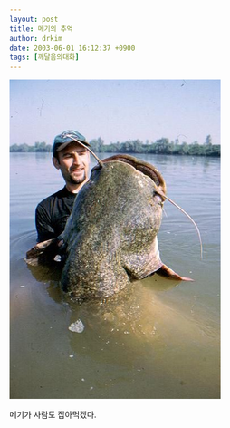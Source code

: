 ```yaml
---
layout: post
title: 메기의 추억
author: drkim
date: 2003-06-01 16:12:37 +0900
tags: [깨달음의대화]
---
```

![](.//files/attach/images/198/179/001/1054451557.jpg)  
  
메기가 사람도 잡아먹겠다.